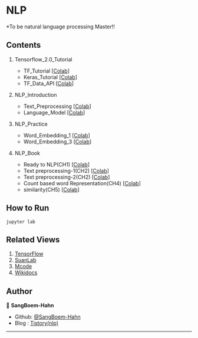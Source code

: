 # NLP
*To be natural language processing Master!!


## Contents

01. Tensorflow_2.0_Tutorial 

    - TF_Tutorial [[Colab](https://github.com/SangBeom-Hahn/NLP/blob/main/tf_2.0_tutorial/tensorflow_official_tutorial.ipynb)]
    - Keras_Tutorial [[Colab](https://github.com/SangBeom-Hahn/NLP/blob/main/tf_2.0_tutorial/tf%2C_keras_lecture.ipynb)]
    - TF_Data_API [[Colab](https://github.com/SangBeom-Hahn/NLP/blob/main/tf_2.0_tutorial/tf_Data_API.ipynb)]
    
02. NLP_Introduction
    - Text_Preprocessing [[Colab](https://github.com/SangBeom-Hahn/NLP/blob/main/metacode_introduction_to_NLP/text_preprocessing_%EC%8B%A4%EC%8A%B5.ipynb)]
    - Language_Model [[Colab](https://github.com/SangBeom-Hahn/NLP/blob/main/metacode_introduction_to_NLP/%EC%96%B8%EC%96%B4_%EB%AA%A8%EB%8D%B8_%EC%8B%A4%EC%8A%B5.ipynb)]

03. NLP_Practice
    - Word_Embedding_1 [[Colab](https://github.com/SangBeom-Hahn/NLP/blob/main/metacode_example_to_NLP/NLP_Tutorial_02_Word_Embedding_1.ipynb)]
    - Word_Embedding_3 [[Colab](https://github.com/SangBeom-Hahn/NLP/blob/main/metacode_example_to_NLP/NLP_Tutorial_03_Word_Embedding_2.ipynb)]

04. NLP_Book
    - Ready to NLP(CH1) [[Colab](https://github.com/SangBeom-Hahn/NLP/blob/main/nlp_book/1_nlp_%EC%A4%80%EB%B9%84.ipynb)]
    - Text preprocessing-1(CH2) [[Colab](https://github.com/SangBeom-Hahn/NLP/blob/main/nlp_book/2_1_%ED%85%8D%EC%8A%A4%ED%8A%B8_%EC%A0%84%EC%B2%98%EB%A6%AC.ipynb)]
    - Text preprocessing-2(CH2) [[Colab](https://github.com/SangBeom-Hahn/NLP/blob/main/nlp_book/2_2_%EB%AA%A8%EB%8D%B8%EB%A7%81_%EC%A0%84%EC%B2%98%EB%A6%AC.ipynb)]
    - Count based word Representation(CH4) [[Colab](https://github.com/SangBeom-Hahn/NLP/blob/main/nlp_book/4_%EB%8B%A8%EC%96%B4%EC%9D%98_%ED%91%9C%ED%98%84.ipynb)]
    - similarity(CH5) [[Colab](https://github.com/SangBeom-Hahn/NLP/blob/main/nlp_book/5_%EB%B2%A1%ED%84%B0%EC%9D%98_%EC%9C%A0%EC%82%AC%EB%8F%84.ipynb)]

## How to Run
```
jupyter lab
```

## Related Views

01. [TensorFlow](https://www.tensorflow.org/tutorials)
02. [SuanLab](www.suanlab.com)
3. [Mcode](https://mcode.co.kr/)
4. [Wikidocs](https://wikidocs.net/book/2155)


## Author

👤 **SangBoem-Hahn**

- Github: [@SangBoem-Hahn](https://github.com/SangBeom-Hahn)
- Blog : [Tistory(nlp)](https://hsb422.tistory.com/category/%5BAI%5D/%5B%EB%94%A5%EB%9F%AC%EB%8B%9D%28%EC%8B%AC%ED%99%94%29%5D?page=2)
---
